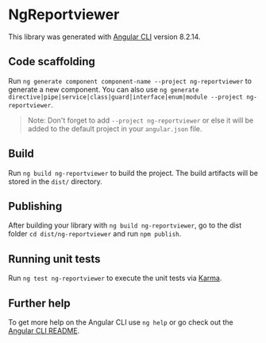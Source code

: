# NgReportviewer

This library was generated with [Angular CLI](https://github.com/angular/angular-cli) version 8.2.14.

## Code scaffolding

Run `ng generate component component-name --project ng-reportviewer` to generate a new component. You can also use `ng generate directive|pipe|service|class|guard|interface|enum|module --project ng-reportviewer`.
> Note: Don't forget to add `--project ng-reportviewer` or else it will be added to the default project in your `angular.json` file. 

## Build

Run `ng build ng-reportviewer` to build the project. The build artifacts will be stored in the `dist/` directory.

## Publishing

After building your library with `ng build ng-reportviewer`, go to the dist folder `cd dist/ng-reportviewer` and run `npm publish`.

## Running unit tests

Run `ng test ng-reportviewer` to execute the unit tests via [Karma](https://karma-runner.github.io).

## Further help

To get more help on the Angular CLI use `ng help` or go check out the [Angular CLI README](https://github.com/angular/angular-cli/blob/master/README.md).
